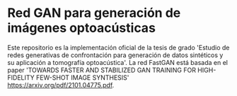 # Red GAN para generación de imágenes optoacústicas

Este repositorio es la implementación oficial de la tesis de grado 'Estudio de redes generativas de confrontación para generación de
datos sintéticos y su aplicación a tomografía optoacústica'. La red FastGAN está basada en el paper 'TOWARDS FASTER AND STABILIZED GAN TRAINING
FOR HIGH-FIDELITY FEW-SHOT IMAGE SYNTHESIS' https://arxiv.org/pdf/2101.04775.pdf.
